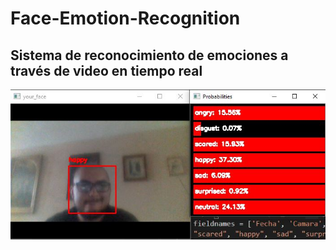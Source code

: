 # Face-Emotion-Recognition
Sistema de reconocimiento de emociones a través de video en tiempo real
----------------------------------------------------------------------
![Screenshot](CAPTURA.JPG)

